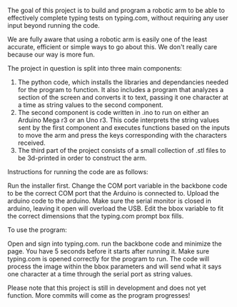 The goal of this project is to build and program a robotic arm to be able to effectively complete typing tests on typing.com, without requiring any user input beyond running the code.

We are fully aware that using a robotic arm is easily one of the least accurate, efficient or simple ways to go about this. We don't really care because our way is more fun.

The project in question is split into three main components:
1. The python code, which installs the libraries and dependancies needed for the program to function. It also includes a program that analyzes a section of the screen and converts it to text, passing it one character at a time as string values to the second component.
2. The second component is code written in .ino to run on either an Arduino Mega r3 or an Uno r3. This code interprets the string values sent by the first component and executes functions based on the inputs to move the arm and press the keys corresponding with the characters received.
3. The third part of the project consists of a small collection of .stl files to be 3d-printed in order to construct the arm.

Instructions for running the code are as follows:

Run the installer first.
Change the COM port variable in the backbone code to be the correct COM port that the Arduino is connected to.
Upload the arduino code to the arduino.
Make sure the serial monitor is closed in arduino, leaving it open will overload the USB.
Edit the bbox variable to fit the correct dimensions that the typing.com prompt box fills.

To use the program:

Open and sign into typing.com.
run the backbone code and minimize the page. You have 5 seconds before it starts after running it.
Make sure typing.com is opened correctly for the program to run.
The code will process the image within the bbox parameters and will send what it says one character at a time through the serial port as string values.


Please note that this project is still in development and does not yet function. More commits will come as the program progresses!
